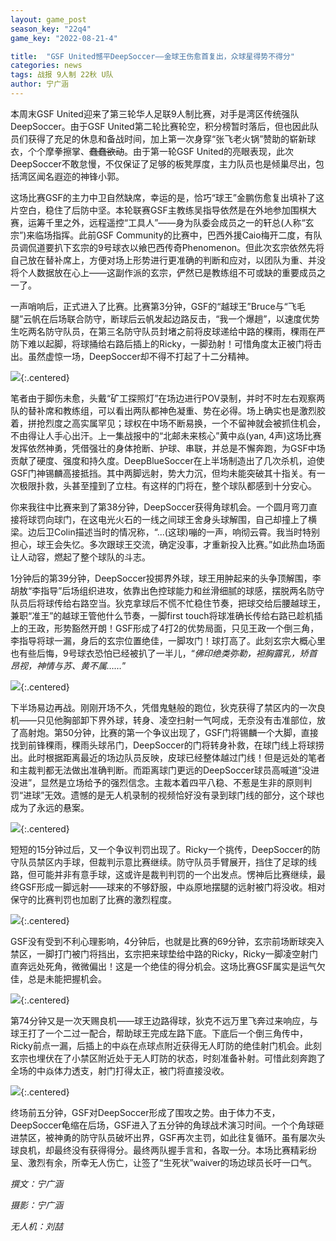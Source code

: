 ```yaml
---
layout: game_post
season_key: "22q4"
game_key: "2022-08-21-4"

title:  "GSF United憾平DeepSoccer——金球王伤愈首复出，众球星得势不得分"
categories: news
tags: 战报 9人制 22秋 U队
author: 宁广涵
---
```


本周末GSF United迎来了第三轮华人足联9人制比赛，对手是湾区传统强队DeepSoccer。由于GSF United第二轮比赛轮空，积分榜暂时落后，但也因此队员们获得了充足的休息和备战时间，加上第一次身穿“张飞老火锅”赞助的崭新球衣，个个摩拳擦掌、~~蠢蠢欲动~~。由于第一轮GSF United的亮眼表现，此次DeepSoccer不敢怠慢，不仅保证了足够的板凳厚度，主力队员也是倾巢尽出，包括湾区闻名遐迩的神锋小郭。

这场比赛GSF的主力中卫自然缺席，幸运的是，恰巧“球王”金鹏伤愈复出填补了这片空白，稳住了后防中坚。本轮联赛GSF主教练吴指导依然是在外地参加围棋大赛，运筹千里之外，远程遥控“工具人”——身为队委会成员之一的轩总(人称“玄宗”)来临场指挥。此前GSF Community的比赛中，巴西外援Caio梅开二度，有队员调侃道要扒下玄宗的9号球衣以飨巴西传奇Phenomenon。但此次玄宗依然先将自己放在替补席上，方便对场上形势进行更准确的判断和应对，以团队为重、并没将个人数据放在心上——这副作派的玄宗，俨然已是教练组不可或缺的重要成员之一了。

一声哨响后，正式进入了比赛。比赛第3分钟，GSF的“越球王”Bruce与“飞毛腿”云帆在后场联合防守，断球后云帆发起边路反击，“我一个爆趟”，以速度优势生吃两名防守队员，在第三名防守队员封堵之前将皮球递给中路的稞雨，稞雨在严防下难以起脚，将球捅给右路后插上的Ricky，一脚劲射！可惜角度太正被门将击出。虽然虚惊一场，DeepSoccer却不得不打起了十二分精神。

![](/assets/img/news/season-22/r3-u-dbs/1.gif){:.centered}

笔者由于脚伤未愈，头戴“矿工探照灯”在场边进行POV录制，并时不时左右观察两队的替补席和教练组，可以看出两队都神色凝重、势在必得。场上确实也是激烈胶着，拼抢烈度之高实属罕见；球权在中场不断易换，一个不留神就会被抓住机会，不由得让人手心出汗。上一集战报中的“北邮未来核心”黄中焱(yan, 4声)这场比赛发挥依然神勇，凭借强壮的身体抢断、护球、串联，并总是不懈奔跑，为GSF中场贡献了硬度、强度和持久度。DeepBlueSoccer在上半场制造出了几次杀机，迫使GSF门神锡麟高接抵挡。其中两脚远射，势大力沉，但均未能突破其十指关。有一次极限扑救，头甚至撞到了立柱。有这样的门将在，整个球队都感到十分安心。

你来我往中比赛来到了第38分钟，DeepSoccer获得角球机会。一个圆月弯刀直接将球罚向球门，在这电光火石的一线之间球王舍身头球解围，自己却撞上了横梁。边后卫Colin描述当时的情况称，“...(这球)嘣的一声，响彻云霄。我当时特别担心，球王会失忆。多次跟球王交流，确定没事，才重新投入比赛。”如此热血场面让人动容，燃起了整个球队的斗志。

1分钟后的第39分钟，DeepSoccer投掷界外球，球王用肿起来的头争顶解围，李胡敖“李指导”后场组织进攻，依靠出色控球能力和丝滑细腻的球感，摆脱两名防守队员后将球传给右路空当。狄克拿球后不慌不忙稳住节奏，把球交给后腰越球王，兼职“准王”的越球王管他什么节奏，一脚first touch将球准确长传给右路已趁机插上的王政，形势豁然开朗！GSF形成了4打2的优势局面，只见王政一个倒三角，李指导将球一漏，身后的玄宗位置绝佳，一脚攻门！球打高了。此刻玄宗大概心里也有些后悔，9号球衣恐怕已经被扒了一半儿，“*佛印绝类弥勒，袒胸露乳，矫首昂视，神情与苏、黄不属……*”

![](/assets/img/news/season-22/r3-u-dbs/6.gif){:.centered}

下半场易边再战。刚刚开场不久，凭借鬼魅般的跑位，狄克获得了禁区内的一次良机——只见他胸部卸下界外球，转身、凌空扫射一气呵成，无奈没有击准部位，放了高射炮。第50分钟，比赛的第一个争议出现了，GSF门将锡麟一个大脚，直接找到前锋稞雨，稞雨头球吊门，DeepSoccer的门将转身补救，在球门线上将球捞出。此时根据距离最近的场边队员反映，皮球已经整体越过门线！但是远处的笔者和主裁判都无法做出准确判断。而距离球门更远的DeepSoccer球员高喊道“没进没进”，显然是立场给予的强烈信念。主裁本着四平八稳、不惹是生非的原则判罚“进球”无效。遗憾的是无人机录制的视频恰好没有录到球门线的部分，这个球也成为了永远的悬案。

![](/assets/img/news/season-22/r3-u-dbs/2.gif){:.centered}

短短的15分钟过后，又一个争议判罚出现了。Ricky一个挑传，DeepSoccer的防守队员禁区内手球，但裁判示意比赛继续。防守队员手臂展开，挡住了足球的线路，但可能并非有意手球，这或许是裁判判罚的一个出发点。愣神后比赛继续，最终GSF形成一脚远射——球来的不够舒服，中焱原地摆腿的远射被门将没收。相对保守的比赛判罚也加剧了比赛的激烈程度。

![](/assets/img/news/season-22/r3-u-dbs/3.gif){:.centered}

GSF没有受到不利心理影响，4分钟后，也就是比赛的69分钟，玄宗前场断球突入禁区，一脚打门被门将挡出，玄宗把来球垫给中路的Ricky，Ricky一脚凌空射门直奔远处死角，微微偏出！这是一个绝佳的得分机会。这场比赛GSF属实是运气欠佳，总是未能把握机会。

![](/assets/img/news/season-22/r3-u-dbs/4.gif){:.centered}

第74分钟又是一次天赐良机——球王边路得球，狄克不远万里飞奔过来响应，与球王打了一个二过一配合，帮助球王完成左路下底。下底后一个倒三角传中，Ricky前点一漏，后插上的中焱在点球点附近获得无人盯防的绝佳射门机会。此刻玄宗也埋伏在了小禁区附近处于无人盯防的状态，时刻准备补射。可惜此刻奔跑了全场的中焱体力透支，射门打得太正，被门将直接没收。

![](/assets/img/news/season-22/r3-u-dbs/5.gif){:.centered}

终场前五分钟，GSF对DeepSoccer形成了围攻之势。由于体力不支，DeepSoccer龟缩在后场，GSF进入了五分钟的角球战术演习时间。一个个角球砸进禁区，被神勇的防守队员破坏出界，GSF再次主罚，如此往复循环。虽有屡次头球良机，却最终没有获得得分。最终两队握手言和，各取一分。本场比赛精彩纷呈、激烈有余，所幸无人伤亡，让签了“生死状”waiver的场边球员长吁一口气。


*撰文：宁广涵*

*摄影：宁广涵*

*无人机：刘喆*
